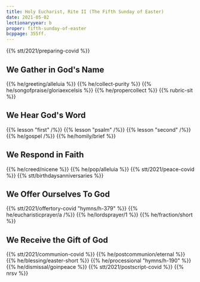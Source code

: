 ```yaml
---
title: Holy Eucharist, Rite II (The Fifth Sunday of Easter)
date: 2021-05-02
lectionaryyear: b
proper: fifth-sunday-of-easter
bcppage: 355ff.
---
```

{{% stt/2021/preparing-covid %}}

## We Gather in God's Name
{{% he/greeting/alleluia %}}
{{% he/collect-purity %}}
{{% he/songofpraise/gloriaexcelsis %}}
{{% he/propercollect %}}
{{% rubric-sit %}}

## We Hear God's Word
{{% lesson "first" /%}}
{{% lesson "psalm" /%}}
{{% lesson "second" /%}}
{{% he/gospel /%}}
{{% he/homily/brief %}}

## We Respond in Faith
{{% he/creed/nicene %}}
{{% he/pop/alleluia %}}
{{% stt/2021/peace-covid %}}
{{% stt/birthdaysanniversaries %}}

## We Offer Ourselves To God
{{% stt/2021/offertory-covid "hymns/h-379" %}}
{{% he/eucharisticprayer/a /%}}
{{% he/lordsprayer/1 %}}
{{% he/fraction/short %}}

## We Receive the Gift of God
{{% stt/2021/communion-covid %}}
{{% he/postcommunion/eternal %}}
{{% he/blessing/easter-short %}}
{{% he/processional "hymns/h-190" %}}
{{% he/dismissal/goinpeace %}}
{{% stt/2021/postscript-covid %}}
{{% nrsv %}}
